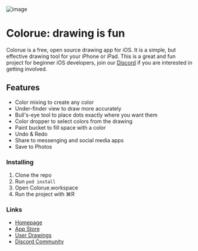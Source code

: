 ![image](https://user-images.githubusercontent.com/16690226/166158098-4c9f3019-a8bd-4361-a2f6-763767856837.png)

# Colorue: drawing is fun

Colorue is a free, open source drawing app for iOS. It is a simple, but effective drawing tool for your iPhone or iPad. This is a great and fun project for beginner iOS developers, join our [Discord](https://discord.gg/mntPxavfTZ) if you are interested in getting involved.  


## Features
- Color mixing to create any color
- Under-finder view to draw more accurately
- Bull's-eye tool to place dots exactly where you want them
- Color dropper to select colors from the drawing
- Paint bucket to fill space with a color
- Undo & Redo
- Share to messenging and social media apps
- Save to Photos

### Installing
1. Clone the repo 
2. Run `pod install`
3. Open Colorue.workspace
4. Run the project with ⌘R 

### Links
- [Homepage](https://colorue.org)
- [App Store](https://apps.apple.com/app/id1621782369)
- [User Drawings](https://colorue.com/drawings)
- [Discord Community](https://discord.gg/mntPxavfTZ)

